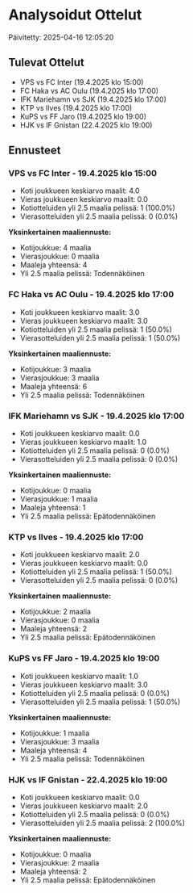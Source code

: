 # Analysoidut Ottelut

Päivitetty: 2025-04-16 12:05:20

## Tulevat Ottelut
- VPS vs FC Inter (19.4.2025 klo 15:00)
- FC Haka vs AC Oulu (19.4.2025 klo 17:00)
- IFK Mariehamn vs SJK (19.4.2025 klo 17:00)
- KTP vs Ilves (19.4.2025 klo 17:00)
- KuPS vs FF Jaro (19.4.2025 klo 19:00)
- HJK vs IF Gnistan (22.4.2025 klo 19:00)

## Ennusteet
### VPS vs FC Inter - 19.4.2025 klo 15:00
- Koti joukkueen keskiarvo maalit: 4.0
- Vieras joukkueen keskiarvo maalit: 0.0
- Kotiotteluiden yli 2.5 maalia pelissä: 1 (100.0%)
- Vierasotteluiden yli 2.5 maalia pelissä: 0 (0.0%)

**Yksinkertainen maaliennuste:**
- Kotijoukkue: 4 maalia
- Vierasjoukkue: 0 maalia
- Maaleja yhteensä: 4
- Yli 2.5 maalia pelissä: Todennäköinen

### FC Haka vs AC Oulu - 19.4.2025 klo 17:00
- Koti joukkueen keskiarvo maalit: 3.0
- Vieras joukkueen keskiarvo maalit: 3.0
- Kotiotteluiden yli 2.5 maalia pelissä: 1 (50.0%)
- Vierasotteluiden yli 2.5 maalia pelissä: 1 (50.0%)

**Yksinkertainen maaliennuste:**
- Kotijoukkue: 3 maalia
- Vierasjoukkue: 3 maalia
- Maaleja yhteensä: 6
- Yli 2.5 maalia pelissä: Todennäköinen

### IFK Mariehamn vs SJK - 19.4.2025 klo 17:00
- Koti joukkueen keskiarvo maalit: 0.0
- Vieras joukkueen keskiarvo maalit: 1.0
- Kotiotteluiden yli 2.5 maalia pelissä: 0 (0.0%)
- Vierasotteluiden yli 2.5 maalia pelissä: 0 (0.0%)

**Yksinkertainen maaliennuste:**
- Kotijoukkue: 0 maalia
- Vierasjoukkue: 1 maalia
- Maaleja yhteensä: 1
- Yli 2.5 maalia pelissä: Epätodennäköinen

### KTP vs Ilves - 19.4.2025 klo 17:00
- Koti joukkueen keskiarvo maalit: 2.0
- Vieras joukkueen keskiarvo maalit: 0.0
- Kotiotteluiden yli 2.5 maalia pelissä: 1 (50.0%)
- Vierasotteluiden yli 2.5 maalia pelissä: 0 (0.0%)

**Yksinkertainen maaliennuste:**
- Kotijoukkue: 2 maalia
- Vierasjoukkue: 0 maalia
- Maaleja yhteensä: 2
- Yli 2.5 maalia pelissä: Epätodennäköinen

### KuPS vs FF Jaro - 19.4.2025 klo 19:00
- Koti joukkueen keskiarvo maalit: 1.0
- Vieras joukkueen keskiarvo maalit: 3.0
- Kotiotteluiden yli 2.5 maalia pelissä: 0 (0.0%)
- Vierasotteluiden yli 2.5 maalia pelissä: 1 (50.0%)

**Yksinkertainen maaliennuste:**
- Kotijoukkue: 1 maalia
- Vierasjoukkue: 3 maalia
- Maaleja yhteensä: 4
- Yli 2.5 maalia pelissä: Todennäköinen

### HJK vs IF Gnistan - 22.4.2025 klo 19:00
- Koti joukkueen keskiarvo maalit: 0.0
- Vieras joukkueen keskiarvo maalit: 2.0
- Kotiotteluiden yli 2.5 maalia pelissä: 0 (0.0%)
- Vierasotteluiden yli 2.5 maalia pelissä: 2 (100.0%)

**Yksinkertainen maaliennuste:**
- Kotijoukkue: 0 maalia
- Vierasjoukkue: 2 maalia
- Maaleja yhteensä: 2
- Yli 2.5 maalia pelissä: Epätodennäköinen

